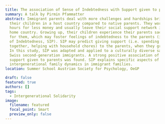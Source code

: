 ```yaml
---
title: The association of Sense of Indebtedness with Support given to parents at the OeGP Summer School
summary: A talk by Pirmin Pfammatter
abstract: Immigrant parents deal with more challenges and hardships bringing up
  their children in a host country compared to native parents. They work longer
  hours for less money and usually leave their social support network in the
  home country. Growing up, their children experience their parents sacrificing
  for them, which may foster feelings of indebtedness to the parents (i.e. Sense
  of Indebtedness, SIP). SIP may predict giving support (i.e. spending time
  together, helping with household chores) to the parents, when they grow old.
  In this study, SIP was adapted and applied to a culturally diverse sample of
  Swiss second-generation immigrants. A strong positive association of SIP with
  support given to parents was found. SIP explains specific aspects of
  intergenerational family dynamics in immigrant families.
location: Summer School Austrian Society for Psychology, OeGP

draft: false
featured: true
authors: []
tags:
  - Intergenerational Solidarity
image:
  filename: featured
  focal_point: Smart
  preview_only: false
---
```

